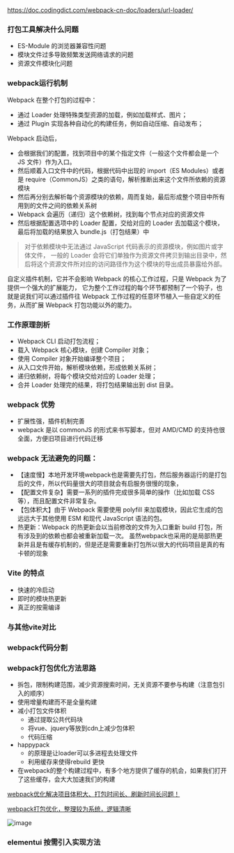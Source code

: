 https://doc.codingdict.com/webpack-cn-doc/loaders/url-loader/

### 打包工具解决什么问题

- ES-Module 的浏览器兼容性问题
- 模块文件过多导致频繁发送网络请求的问题
- 资源文件模块化问题

### webpack运行机制
Webpack 在整个打包的过程中：
- 通过 Loader 处理特殊类型资源的加载，例如加载样式、图片；
- 通过 Plugin 实现各种自动化的构建任务，例如自动压缩、自动发布；

Webpack 启动后，
- 会根据我们的配置，找到项目中的某个指定文件（一般这个文件都会是一个 JS 文件）作为入口。
- 然后顺着入口文件中的代码，根据代码中出现的 import（ES Modules）或者是 require（CommonJS）之类的语句，解析推断出来这个文件所依赖的资源模块
- 然后再分别去解析每个资源模块的依赖，周而复始，最后形成整个项目中所有用到的文件之间的依赖关系树
- Webpack 会遍历（递归）这个依赖树，找到每个节点对应的资源文件
- 然后根据配置选项中的 Loader 配置，交给对应的 Loader 去加载这个模块，最后将加载的结果放入 bundle.js（打包结果）中

> 对于依赖模块中无法通过 JavaScript 代码表示的资源模块，例如图片或字体文件，
> 一般的 Loader 会将它们单独作为资源文件拷贝到输出目录中，然后将这个资源文件所对应的访问路径作为这个模块的导出成员暴露给外部。

自定义插件机制，它并不会影响 Webpack 的核心工作过程，只是 Webpack 为了提供一个强大的扩展能力，
它为整个工作过程的每个环节都预制了一个钩子，也就是说我们可以通过插件往 Webpack 工作过程的任意环节植入一些自定义的任务，从而扩展 Webpack 打包功能以外的能力。

### 工作原理剖析

- Webpack CLI 启动打包流程；
- 载入 Webpack 核心模块，创建 Compiler 对象；
- 使用 Compiler 对象开始编译整个项目；
- 从入口文件开始，解析模块依赖，形成依赖关系树；
- 递归依赖树，将每个模块交给对应的 Loader 处理；
- 合并 Loader 处理完的结果，将打包结果输出到 dist 目录。

### webpack 优势

- 扩展性强，插件机制完善
- webpack 是以 commonJS 的形式来书写脚本，但对 AMD/CMD 的支持也很全面，方便旧项目进行代码迁移

### webpack 无法避免的问题：

- 【速度慢】本地开发环境webpack也是需要先打包，然后服务器运行的是打包后的文件，所以代码量很大的项目就会有启服务很慢的现象，
- 【配置文件复杂】需要一系列的插件完成很多简单的操作（比如加载 CSS 等），而且配置文件非常复杂。
- 【包体积大】由于 Webpack 需要使用 polyfill 来加载模块，因此它生成的包远远大于其他使用 ESM 和现代 JavaScript 语法的包。
- 热更新：Webpack 的热更新会以当前修改的文件为入口重新 build 打包，所有涉及到的依赖也都会被重新加载一次。
虽然webpack也采用的是局部热更新并且是有缓存机制的，但是还是需要重新打包所以很大的代码项目是真的有卡顿的现象

### Vite 的特点
- 快速的冷启动
- 即时的模块热更新
- 真正的按需编译

### 与其他vite对比


### webpack代码分割

### webpack打包优化方法思路
- 拆包，限制构建范围，减少资源搜索时间，无关资源不要参与构建（注意包引入的顺序）
- 使用增量构建而不是全量构建
- 减小打包文件体积
  - 通过提取公共代码块
  - 将vue、jquery等放到cdn上减少包体积
  - 代码压缩
- happypack
  - 的原理是让loader可以多进程去处理文件
  - 利用缓存来使得rebuild 更快
- 在webpack的整个构建过程中，有多个地方提供了缓存的机会，如果我们打开了这些缓存，会大大加速我们的构建

[webpack优化解决项目体积大、打包时间长、刷新时间长问题！](https://juejin.cn/post/6844904174937718792)

[webpack打包优化，整理较为系统，逻辑清晰](https://juejin.cn/post/6844904071736852487)

![image](https://user-images.githubusercontent.com/11763399/157178342-a5cb76ae-9067-4d6d-9bee-57571ce2fc7e.png)


### elementui 按需引入实现方法
